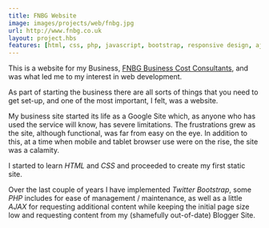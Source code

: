 ```yaml
---
title: FNBG Website
image: images/projects/web/fnbg.jpg
url: http://www.fnbg.co.uk
layout: project.hbs
features: [html, css, php, javascript, bootstrap, responsive design, ajax]
---
```


This is a website for my Business, [FNBG Business Cost Consultants](http://fnbg.co.uk), and was what
led me to my interest in web development.

As part of starting the business there are all sorts of things that you need to
get set-up, and one of the most important, I felt, was a website.

My business site started its life as a Google Site which, as anyone who has used
the service will know, has severe limitations. The frustrations grew as the site,
although functional, was far from easy on the eye. In addition to this, at a time
when mobile and tablet browser use were on the rise, the site was a calamity.

I started to learn *HTML* and *CSS* and proceeded to create my first static site.

Over the last couple of years I have implemented *Twitter Bootstrap*, some *PHP*
includes for ease of management / maintenance, as well as a little *AJAX* for
requesting additional content while keeping the initial page size low and
requesting content from my (shamefully out-of-date) Blogger Site.
